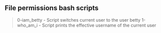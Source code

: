 ## File permissions bash scripts
> 0-iam_betty - Script switches current user to the user betty
> 1-who_am_i - Script prints the effective username of the current user
>  
